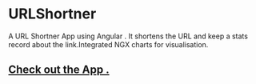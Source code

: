 # URLShortner
 A URL Shortner App using Angular . It shortens the URL and keep a stats record about the link.Integrated NGX charts for visualisation. 
## <a href="https://sharp-lichterman-ee9c0d.netlify.app">Check out the App .</a>
